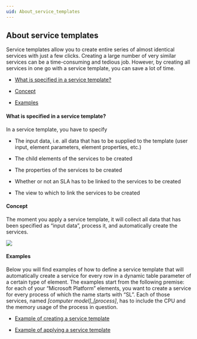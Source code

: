 ```yaml
---
uid: About_service_templates
---
```


## About service templates

Service templates allow you to create entire series of almost identical services with just a few clicks. Creating a large number of very similar services can be a time-consuming and tedious job. However, by creating all services in one go with a service template, you can save a lot of time.

- [What is specified in a service template?](#what-is-specified-in-a-service-template)

- [Concept](#concept)

- [Examples](#examples)

#### What is specified in a service template?

In a service template, you have to specify

- The input data, i.e. all data that has to be supplied to the template (user input, element parameters, element properties, etc.)

- The child elements of the services to be created

- The properties of the services to be created

- Whether or not an SLA has to be linked to the services to be created

- The view to which to link the services to be created

#### Concept

The moment you apply a service template, it will collect all data that has been specified as “input data”, process it, and automatically create the services.

![](~/user-guide/images/ServiceTemplateConcept.jpg)



#### Examples

Below you will find examples of how to define a service template that will automatically create a service for every row in a dynamic table parameter of a certain type of element. The examples start from the following premise: for each of your “Microsoft Platform” elements, you want to create a service for every process of which the name starts with “SL”. Each of those services, named *\[computer model\]\_\[process\]*, has to include the CPU and the memory usage of the process in question.

- [Example of creating a service template](xref:Creating_a_service_template#example-of-creating-a-service-template)

- [Example of applying a service template](xref:Applying_service_templates#example-of-applying-a-service-template)
